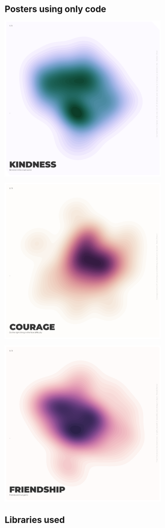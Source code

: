 # Posters using only code



![Imgur](https://github.com/hetnagda/hello-world-25-Homework/blob/main/week04-generative-artwork/posters/poster-1-kindness.png)
<br/>
<br/>
![Imgur](https://github.com/hetnagda/hello-world-25-Homework/blob/main/week04-generative-artwork/posters/poster-2-courage.png)
<br/>
<br/>
![Imgur](https://github.com/hetnagda/hello-world-25-Homework/blob/main/week04-generative-artwork/posters/poster-3-friendship.png)


# Libraries used
